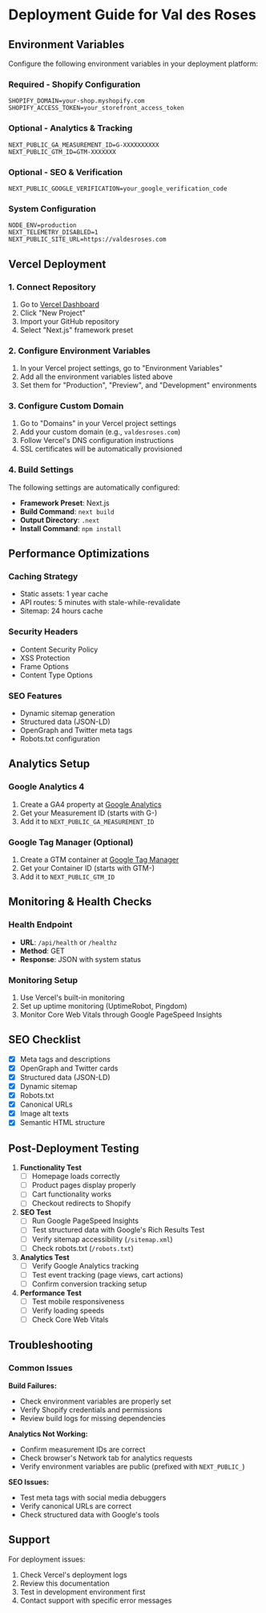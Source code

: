 # Deployment Guide for Val des Roses

## Environment Variables

Configure the following environment variables in your deployment platform:

### Required - Shopify Configuration
```
SHOPIFY_DOMAIN=your-shop.myshopify.com
SHOPIFY_ACCESS_TOKEN=your_storefront_access_token
```

### Optional - Analytics & Tracking
```
NEXT_PUBLIC_GA_MEASUREMENT_ID=G-XXXXXXXXXX
NEXT_PUBLIC_GTM_ID=GTM-XXXXXXX
```

### Optional - SEO & Verification
```
NEXT_PUBLIC_GOOGLE_VERIFICATION=your_google_verification_code
```

### System Configuration
```
NODE_ENV=production
NEXT_TELEMETRY_DISABLED=1
NEXT_PUBLIC_SITE_URL=https://valdesroses.com
```

## Vercel Deployment

### 1. Connect Repository
1. Go to [Vercel Dashboard](https://vercel.com/dashboard)
2. Click "New Project"
3. Import your GitHub repository
4. Select "Next.js" framework preset

### 2. Configure Environment Variables
1. In your Vercel project settings, go to "Environment Variables"
2. Add all the environment variables listed above
3. Set them for "Production", "Preview", and "Development" environments

### 3. Configure Custom Domain
1. Go to "Domains" in your Vercel project settings
2. Add your custom domain (e.g., `valdesroses.com`)
3. Follow Vercel's DNS configuration instructions
4. SSL certificates will be automatically provisioned

### 4. Build Settings
The following settings are automatically configured:
- **Framework Preset**: Next.js
- **Build Command**: `next build`
- **Output Directory**: `.next`
- **Install Command**: `npm install`

## Performance Optimizations

### Caching Strategy
- Static assets: 1 year cache
- API routes: 5 minutes with stale-while-revalidate
- Sitemap: 24 hours cache

### Security Headers
- Content Security Policy
- XSS Protection
- Frame Options
- Content Type Options

### SEO Features
- Dynamic sitemap generation
- Structured data (JSON-LD)
- OpenGraph and Twitter meta tags
- Robots.txt configuration

## Analytics Setup

### Google Analytics 4
1. Create a GA4 property at [Google Analytics](https://analytics.google.com)
2. Get your Measurement ID (starts with G-)
3. Add it to `NEXT_PUBLIC_GA_MEASUREMENT_ID`

### Google Tag Manager (Optional)
1. Create a GTM container at [Google Tag Manager](https://tagmanager.google.com)
2. Get your Container ID (starts with GTM-)
3. Add it to `NEXT_PUBLIC_GTM_ID`

## Monitoring & Health Checks

### Health Endpoint
- **URL**: `/api/health` or `/healthz`
- **Method**: GET
- **Response**: JSON with system status

### Monitoring Setup
1. Use Vercel's built-in monitoring
2. Set up uptime monitoring (UptimeRobot, Pingdom)
3. Monitor Core Web Vitals through Google PageSpeed Insights

## SEO Checklist

- [x] Meta tags and descriptions
- [x] OpenGraph and Twitter cards
- [x] Structured data (JSON-LD)
- [x] Dynamic sitemap
- [x] Robots.txt
- [x] Canonical URLs
- [x] Image alt texts
- [x] Semantic HTML structure

## Post-Deployment Testing

1. **Functionality Test**
   - [ ] Homepage loads correctly
   - [ ] Product pages display properly
   - [ ] Cart functionality works
   - [ ] Checkout redirects to Shopify

2. **SEO Test**
   - [ ] Run Google PageSpeed Insights
   - [ ] Test structured data with Google's Rich Results Test
   - [ ] Verify sitemap accessibility (`/sitemap.xml`)
   - [ ] Check robots.txt (`/robots.txt`)

3. **Analytics Test**
   - [ ] Verify Google Analytics tracking
   - [ ] Test event tracking (page views, cart actions)
   - [ ] Confirm conversion tracking setup

4. **Performance Test**
   - [ ] Test mobile responsiveness
   - [ ] Verify loading speeds
   - [ ] Check Core Web Vitals

## Troubleshooting

### Common Issues

**Build Failures:**
- Check environment variables are properly set
- Verify Shopify credentials and permissions
- Review build logs for missing dependencies

**Analytics Not Working:**
- Confirm measurement IDs are correct
- Check browser's Network tab for analytics requests
- Verify environment variables are public (prefixed with `NEXT_PUBLIC_`)

**SEO Issues:**
- Test meta tags with social media debuggers
- Verify canonical URLs are correct
- Check structured data with Google's tools

## Support

For deployment issues:
1. Check Vercel's deployment logs
2. Review this documentation
3. Test in development environment first
4. Contact support with specific error messages 